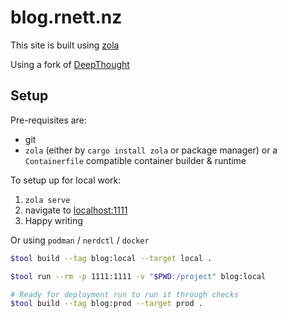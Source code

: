 # blog.rnett.nz

This site is built using [zola](https://www.getzola.org/)

Using a fork of [DeepThought](https://github.com/RatanShreshtha/DeepThought)

## Setup

Pre-requisites are:
 * git
 * `zola` (either by `cargo install zola` or package manager) or a `Containerfile` compatible container builder & runtime

To setup up for local work:
 1. `zola serve`
 1. navigate to [localhost:1111](http://localhost:1111)
 1. Happy writing

Or using `podman` / `nerdctl` / `docker`

```bash
$tool build --tag blog:local --target local .

$tool run --rm -p 1111:1111 -v "$PWD:/project" blog:local

# Ready for deployment run to run it through checks
$tool build --tag blog:prod --target prod .
```
